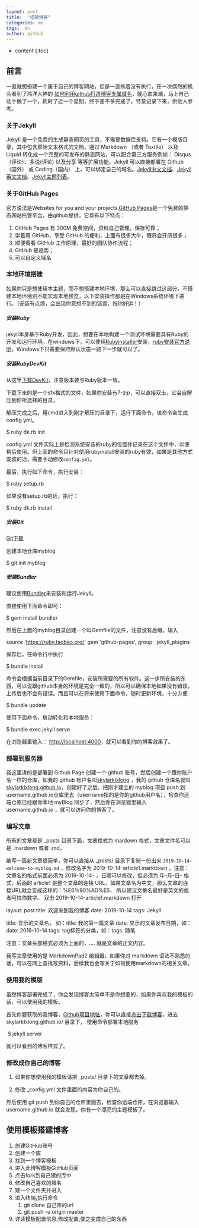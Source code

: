 ```yaml
---
layout: post
title:  "搭建博客"
categories: me
tags:  An  
author: github 
---
```


* content
{:toc}


## 前言

一直就想搭建一个属于自己的博客网站，但是一直拖着没有执行，在一次偶然的机会看到了鸿洋大神的 [如何利用github打造博客专属域名](https://link.jianshu.com/?t=http://blog.csdn.net/lmj623565791/article/details/51319147)，就心血来潮，马上自己动手做了一个，耗时了近一个星期，终于差不多完成了，特意记录下来，供他人参考。

### 关于Jekyll

Jekyll 是一个免费的生成静态网页的工具，不需要数据库支持。它有一个模版目录，其中包含原始文本格式的文档，通过 Markdown （或者 Textile） 以及 Liquid 转化成一个完整的可发布的静态网站，可以配合第三方服务例如： Disqus（评论）、多说(评论) 以及分享 等等扩展功能，Jekyll 可以直接部署在 Github（国外） 或 Coding（国内） 上，可以绑定自己的域名。[Jekyll中文文档](https://link.jianshu.com/?t=http://jekyll.bootcss.com/)、[Jekyll英文文档](https://link.jianshu.com/?t=https://jekyllrb.com/)、[Jekyll主题列表](https://link.jianshu.com/?t=http://jekyllthemes.org/)。

### 关于GitHub Pages

官方说法是Websites for you and your projects.[GitHub Pages](https://link.jianshu.com/?t=https://pages.github.com/)是一个免费的静态网站托管平台，由github提供，它具有以下特点：

1. GitHub Pages 有 300M 免费空间，资料自己管理，保存可靠；
2. 学着用 GitHub，享受 GitHub 的便利，上面有很多大牛，眼界会开阔很多；
3. 顺便看看 GitHub 工作原理，最好的团队协作流程；
4. GitHub 是趋势；
5. 可以自定义域名

### 本地环境搭建

如果你只是想使用本主题，而不想搭建本地环境，那么可以直接跳过这部分，不搭建本地环境则不能实现本地预览，以下安装操作都是在Windows系统环境下进行。（安装有点烦，会出现你意想不到的错误，祝你好运！）

##### 安装Ruby

jekyll本身基于Ruby开发，因此，想要在本地构建一个测试环境需要具有Ruby的开发和运行环境。在windows下，可以使用[Rubyinstaller](https://link.jianshu.com/?t=http://rubyinstaller.org/downloads/)安装，[ruby安装官方说明](https://link.jianshu.com/?t=http://www.ruby-lang.org/zh_cn/downloads/)，Windows下只需要保持默认状态一路下一步就可以了。

##### 安装RubyDevKit

从这里[下载DevKit](https://link.jianshu.com/?t=http://rubyinstaller.org/downloads/)，注意版本要与Ruby版本一致。

下载下来的是一个sfx格式的文件，如果你安装有7-zip，可以直接双击，它会自解压到你所选择的目录。

解压完成之后，用cmd进入到刚才解压的目录下，运行下面命令，该命令会生成config.yml。

$ ruby dk.rb init

config.yml 文件实际上是检测系统安装的ruby的位置并记录在这个文件中，以便稍后使用。但上面的命令只针对使用rubyinstall安装的ruby有效，如果是其他方式安装的话，需要手动修改`config.yml`。

最后，执行如下命令，执行安装：

$ ruby setup.rb

如果没有setup.rb的话，执行：

$ ruby dk.rb install

##### 安装Git

[Git下载](https://link.jianshu.com/?t=https://git-scm.com/downloads/)

创建本地仓库myblog

$ git init myblog

##### 安装Bundler

建议使用[Bundler](https://link.jianshu.com/?t=http://bundler.io/)来安装和运行Jekyll。

直接使用下面命令即可：

$ gem install bundler

然后在上面的myblog目录创建一个叫Gemfile的文件，注意没有后缀，输入

source 'https://ruby.taobao.org/'
gem 'github-pages', group: :jekyll_plugins

保存后，在命令行中执行

$ bundle install

命令会根据当前目录下的Gemfile，安装所需要的所有软件。这一步所安装的东西，可以说跟github本身的环境是完全一致的，所以可以确保本地如果没有错误，上传后也不会有错误。而且可以在将来使用下面命令，随时更新环境，十分方便

$ bundle update

使用下面命令，启动转化和本地服务：

$ bundle exec jekyll serve

在浏览器里输入： [http://localhost:4000](https://link.jianshu.com/?t=http://localhost:4000)，就可以看到你的博客效果了。

### 部署到服务器

我这里讲的是部署到 Github Page 创建一个 github 账号，然后创建一个跟你账户名一样的仓库，如我的 github 账户名叫[skylarklxlong](https://link.jianshu.com/?t=https://github.com/skylarklxlong) ，我的 github 仓库名就叫 [skylarklxlong.github.io](https://link.jianshu.com/?t=https://github.com/skylarklxlong/skylarklxlong.github.io)，创建好了之后，把刚才建立的 myblog 项目 push 到 username.github.io仓库里去（username指的是你的github用户名），检查你远端仓库已经跟你本地 myBlog 同步了，然后你在浏览器里输入 username.github.io ，就可以访问你的博客了。

### 编写文章

所有的文章都是 _posts 目录下面，文章格式为 mardown 格式，文章文件名可以是 .mardown 或者 .md。

编写一篇新文章很简单，你可以直接从 _posts/ 目录下复制一份出来 `2019-10-14-welcome-to-myblog.md` ，修改名字为 2019-10-14-article1.markdown ，注意：文章名的格式前面必须为 2019-10-14- ，日期可以修改，但必须为 年-月-日- 格式，后面的 article1 是整个文章的连接 URL，如果文章名为中文，那么文章的连接URL就会变成这样的：%E6%90%AD%E5， 所以建议文章名最好是英文的或者阿拉伯数字。 双击 2019-10-14-article1.markdown 打开

layout: post
title: 欢迎来到我的博客
date: 2019-10-14
tags: Jekyll

title: 显示的文章名， 如：title: 我的第一篇文章
date: 显示的文章发布日期，如：date: 2019-10-14
tags: tag标签的分类，如：tags: 随笔

注意：文章头部格式必须为上面的，.... 就是文章的正文内容。

我写文章使用的是 MarkdownPad2 编辑器，如果你对 markdown 语法不熟悉的话，可以在网上查找写资料，后续我也会写关于如何使用markdown的相关文章。

### 使用我的模版

虽然博客部署完成了，你会发现博客太简单不是你想要的，如果你喜欢我的模板的话，可以使用我的模板。

首先你要获取的我博客，[Github项目地址](https://link.jianshu.com/?t=https://github.com/skylarklxlong/skylarklxlong.github.io.git)，你可以直接[点击下载博客](https://link.jianshu.com/?t=https://github.com/skylarklxlong/skylarklxlong.github.io/archive/master.zip)，进去skylarklxlong.github.io/ 目录下， 使用命令部署本地服务

​	$ jekyll server  

就可以看到的博客样式了。

### 修改成你自己的博客

1. 如果你想使用我的模板请把 _posts/ 目录下的文章都去掉。

2. 修改 _config.yml 文件里面的内容为你自己的。

然后使用 git push 到你自己的仓库里面去，检查你远端仓库，在浏览器输入 username.github.io 就会发现，你有一个漂亮的主题模板了。

## 使用模板搭建博客

1. 创建GitHub账号
2. 创建一个库
3. 找到一个博客模板
4. 进入此博客模板GitHub页面
5. 点击fork到自己建的库中
6. 修改自己喜欢的域名
7. 建一个文件夹并进入
8. 进入终端,执行命令
   1. git clone 自己库的url
   2. git push -u origin master
9. 详读模板配置信息,修改配置,使之变成自己的东西
